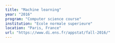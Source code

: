 ```yaml
---
title: "Machine learning"
year: "2016"
program: "Computer science course"
institution: "Ecole normale superieure"
location: "Paris, France"
url: "https://www.di.ens.fr/appstat/fall-2016/"
---
```

